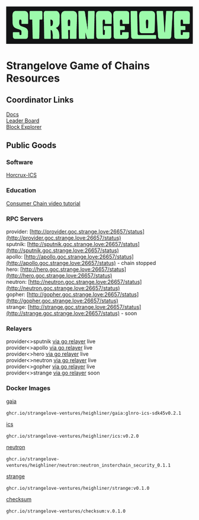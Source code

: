 ![Strangelove logo](sl.png)
# Strangelove Game of Chains Resources
## Coordinator Links
[Docs](https://github.com/hyphacoop/ics-testnets/tree/main/game-of-chains-2022)  
[Leader Board](https://interchainsecurity.dev/game-of-chains-2022)  
[Block Explorer](https://provider-explorer.goc.earthball.xyz/)

## Public Goods

### Software
[Horcrux-ICS](https://github.com/strangelove-ventures/horcrux/pull/122)  

### Education
[Consumer Chain video tutorial](https://www.youtube.com/watch?v=npoIZacWxRw&lc=UgzU_OmWojDgSvQn48J4AaABAg)  

### RPC Servers
provider: [http://provider.goc.strange.love:26657/status](http://provider.goc.strange.love:26657/status)  
sputnik: [http://sputnik.goc.strange.love:26657/status](http://sputnik.goc.strange.love:26657/status)  
apollo: [http://apollo.goc.strange.love:26657/status](http://apollo.goc.strange.love:26657/status) - chain stopped   
hero: [http://hero.goc.strange.love:26657/status](http://hero.goc.strange.love:26657/status)  
neutron: [http://neutron.goc.strange.love:26657/status](http://neutron.goc.strange.love:26657/status)  
gopher: [http://gopher.goc.strange.love:26657/status](http://gopher.goc.strange.love:26657/status)  
strange: [http://strange.goc.strange.love:26657/status](http://strange.goc.strange.love:26657/status) - soon  

### Relayers
provider<>sputnik  [via go relayer](https://github.com/cosmos/relayer) live  
provider<>apollo [via go relayer](https://github.com/cosmos/relayer) live  
provider<>hero [via go relayer](https://github.com/cosmos/relayer) live  
provider<>neutron [via go relayer](https://github.com/cosmos/relayer) live  
provider<>gopher [via go relayer](https://github.com/cosmos/relayer) live  
provider<>strange [via go relayer](https://github.com/cosmos/relayer) soon  

### Docker Images
[gaia](https://github.com/strangelove-ventures/heighliner/pkgs/container/heighliner%2Fgaia)  

`ghcr.io/strangelove-ventures/heighliner/gaia:glnro-ics-sdk45v0.2.1`  

[ics](https://github.com/strangelove-ventures/heighliner/pkgs/container/heighliner%2Fics)  

`ghcr.io/strangelove-ventures/heighliner/ics:v0.2.0`

[neutron](https://github.com/strangelove-ventures/heighliner/pkgs/container/heighliner%2Fneutron/52584490?tag=neutron_insterchain_security_0.1.1)  

`ghcr.io/strangelove-ventures/heighliner/neutron:neutron_insterchain_security_0.1.1`

[strange](https://github.com/strangelove-ventures/heighliner/pkgs/container/heighliner%2Fstrange)  

`ghcr.io/strangelove-ventures/heighliner/strange:v0.1.0`

[checksum](https://github.com/orgs/strangelove-ventures/packages/container/package/checksum)  

`ghcr.io/strangelove-ventures/checksum:v.0.1.0`